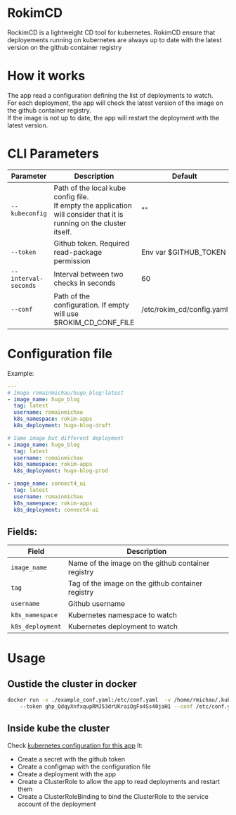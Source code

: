 # RokimCD

RockimCD is a lightweight CD tool for kubernetes.
RokimCD ensure that deployements running on kubernetes are always up to date
with the latest version on the github container registry

# How it works

The app read a configuration defining the list of deployments to watch.  
For each deployment, the app will check the latest version of the image on the github container registry.  
If the image is not up to date, the app will restart the deployment with the latest version.

# CLI Parameters

| Parameter            | Description                                                                                                               | Default                   |
|----------------------|---------------------------------------------------------------------------------------------------------------------------|---------------------------|
| `--kubeconfig`       | Path of the local kube config file.<br/> If empty the application will consider that it is running on the cluster itself. | ""                        |
| `--token`            | Github token. Required read-package permission                                                                            | Env var $GITHUB_TOKEN     |
| `--interval-seconds` | Interval between two checks in seconds                                                                                    | 60                        |
| `--conf`             | Path of the configuration. If empty will use $ROKIM_CD_CONF_FILE                                                          | /etc/rokim_cd/config.yaml |

# Configuration file

Example:

```yaml
---
# Image romainmichau/hugo_blog:latest
- image_name: hugo_blog
  tag: latest
  username: romainmichau
  k8s_namespace: rokim-apps
  k8s_deployment: hugo-blog-draft

# Same image but different deployment
- image_name: hugo_blog
  tag: latest
  username: romainmichau
  k8s_namespace: rokim-apps
  k8s_deployment: hugo-blog-prod

- image_name: connect4_ui
  tag: latest
  username: romainmichau
  k8s_namespace: rokim-apps
  k8s_deployment: connect4-ui
```

## Fields:

| Field            | Description                                        |
|------------------|----------------------------------------------------|
| `image_name`     | Name of the image on the github container registry |
| `tag`            | Tag of the image on the github container registry  |
| `username`       | Github username                                    |
| `k8s_namespace`  | Kubernetes namespace to watch                      |
| `k8s_deployment` | Kubernetes deployment to watch                     |

# Usage
## Oustide the cluster in docker
```bash
docker run -v ./example_conf.yaml:/etc/conf.yaml  -v /home/rmichau/.kube/config:/etc/kconfig  ghcr.io/romainmichau/rokim_cd:latest 
    --token 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 --conf /etc/conf.yaml --kubeconfig /etc/kconfig
```
## Inside kube the cluster
Check [kubernetes configuration for this app](./kubernetes_deployment.yaml)
It:
- Create a secret with the github token
- Create a configmap with the configuration file
- Create a deployment with the app
- Create a ClusterRole to allow the app to read deployments and restart them
- Create a ClusterRoleBinding to bind the ClusterRole to the service account of the deployment